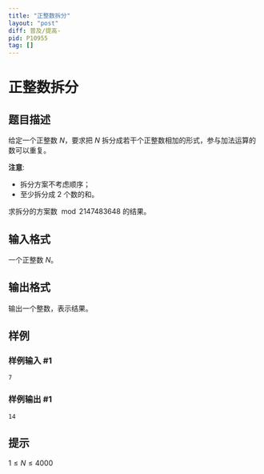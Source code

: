 ```yaml
---
title: "正整数拆分"
layout: "post"
diff: 普及/提高-
pid: P10955
tag: []
---
```

# 正整数拆分
## 题目描述

给定一个正整数 $N$，要求把 $N$ 拆分成若干个正整数相加的形式，参与加法运算的数可以重复。

**注意**:

  * 拆分方案不考虑顺序；
  * 至少拆分成 $2$ 个数的和。

求拆分的方案数 $\bmod 2147483648$ 的结果。
## 输入格式

一个正整数 $N$。
## 输出格式

输出一个整数，表示结果。
## 样例

### 样例输入 #1
```
7
```
### 样例输出 #1
```
14
```
## 提示

$1 \le N \le 4000$
